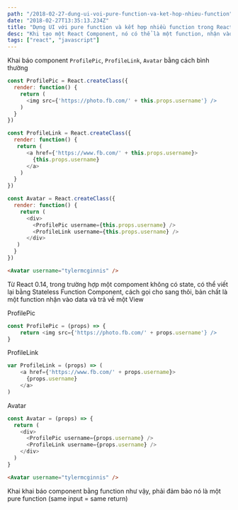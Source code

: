 ```yaml
---
path: "/2018-02-27-dung-ui-voi-pure-function-va-ket-hop-nhieu-function"
date: "2018-02-27T13:35:13.234Z"
title: "Dựng UI với pure function và kết hợp nhiều function trong React"
desc: "Khi tạo một React Component, nó có thể là một function, nhận vào tham số, thay vì trả về giá trị, function này trả về UI"
tags: ["react", "javascript"]
---
```


Khai báo component `ProfilePic`, `ProfileLink`, `Avatar` bằng cách bình thường

```js
const ProfilePic = React.createClass({
  render: function() {
    return (
      <img src={'https://photo.fb.com/' + this.props.username'} />
    )
  }
})
```

```js
const ProfileLink = React.createClass({
  render: function() {
   return (
      <a href={'https://www.fb.com/' + this.props.username}>
        {this.props.username}
      </a>
    )
  }
})
```

```js
const Avatar = React.createClass({
  render: function() {
    return (
      <div>
        <ProfilePic username={this.props.username} />
        <ProfileLink username={this.props.username} />
      </div>
   )
  }
})
```

```html
<Avatar username="tylermcginnis" />
```

Từ React 0.14, trong trường hợp một compoment không có state, có thể viết lại bằng Stateless Function Component, cách gọi cho sang thôi, bản chất là một function nhận vào data và trả về một View

ProfilePic

```js
const ProfilePic = (props) => {
    return <img src={'https://photo.fb.com/' + props.username'} />
}
```

ProfileLink

```js
var ProfileLink = (props) => (
    <a href={'https://www.fb.com/' + props.username}>
      {props.username}
    </a>
)
```

Avatar

```js
const Avatar = (props) => {
  return (
    <div>
      <ProfilePic username={props.username} />
      <ProfileLink username={props.username} />
    </div>
  )
}
```

```html
<Avatar username="tylermcginnis" />
```


Khai khai báo component bằng function như vậy, phải đảm bảo nó là một pure function (same input = same return)